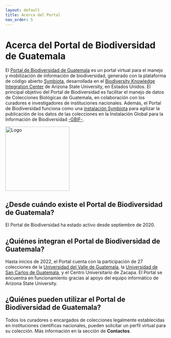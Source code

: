 ```yaml
---
layout: default
title: Acerca del Portal 
nav_order: 5
---
```

# Acerca del Portal de Biodiversidad de Guatemala

El [Portal de Biodiversidad de Guatemala](https://biodiversidad.gt) es un portal virtual para el manejo y mobilización de información de biodiversidad, generado con la plataforma de código abierto [Symbiota](https://symbiota.org), desarrollada en el [Biodiversity Knowledge Integration Center](https://biokic.asu.edu/) de Arizona State University, en Estados Unidos.  El principal objetivo del Portal de Biodiversidad es facilitar el manejo de datos de Colecciones Biológicas de Guatemala, en colaboración con los curadores e investigadores de instituciones nacionales. Además, el Portal de Biodiversidad funciona como una [instalación Symbiota](https://www.gbif.org/installation/81a4adb0-0d86-420e-8b5e-7583985d1b6f) para agilizar la publicación de los datos de las colecciones en la Instalación Global para la Información de Biodiversidad [-GBIF-](https://gbif.org). 

[<img src="https://github.com/ksorellana/ksorellana.github.io/blob/main/_layouts/LogoPortalFotos.jpg?raw=true" alt="Logo" width="200" height="200">](https://biodiversidad.gt/portal/)

## ¿Desde cuándo existe el Portal de Biodiversidad de Guatemala?

El Portal de Biodiversidad ha estado activo desde septiembre de 2020. 

## ¿Quiénes integran el Portal de Biodiversidad de Guatemala?
Hasta inicios de 2022, el Portal cuenta con la participación de 27 colecciones de la [Universidad del Valle de Guatemala](https://linktr.ee/coleccionesuvg), la [Universidad de San Carlos de Guatemala](https://cbm.ccqqfar.usac.edu.gt/), y el Centro Universitario de Zacapa. El Portal se encuentra en funcionamiento gracias al apoyo del equipo informático de Arizona State University.

## ¿Quiénes pueden utilizar el Portal de Biodiversidad de Guatemala?

Todos los curadores o encargados de colecciones legalmente establecidas en instituciones científicas nacionales, pueden solicitar un perfil virtual para su colección. Más información en la sección de **Contactos**.
